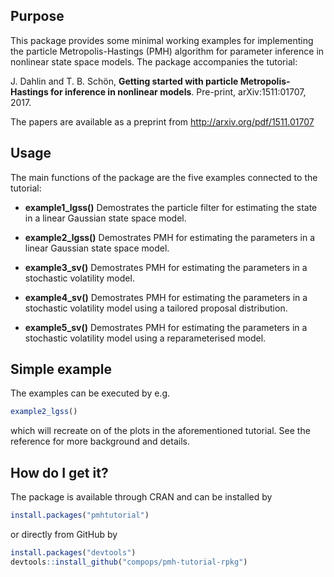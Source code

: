 ## Purpose
This package provides some minimal working examples for implementing 
the particle Metropolis-Hastings (PMH) algorithm for parameter inference 
in nonlinear state space models. The package accompanies the tutorial:

J. Dahlin and T. B. Schön, **Getting started with particle Metropolis-Hastings for inference in nonlinear models**. Pre-print, arXiv:1511:01707, 2017.

The papers are available as a preprint from http://arxiv.org/pdf/1511.01707

## Usage
The main functions of the package are the five examples connected to the tutorial:

* **example1_lgss()** Demostrates the particle filter for estimating the
state in a linear Gaussian state space model.

* **example2_lgss()** Demostrates PMH for estimating the parameters in a 
linear Gaussian state space model.

* **example3_sv()** Demostrates PMH for estimating the parameters in a 
stochastic volatility model.

* **example4_sv()** Demostrates PMH for estimating the parameters in a 
stochastic volatility model using a tailored proposal distribution.

* **example5_sv()** Demostrates PMH for estimating the parameters in a 
stochastic volatility model using a reparameterised model.

## Simple example
The examples can be executed by e.g.
``` R
example2_lgss()
``` 
which will recreate on of the plots in the aforementioned tutorial. See
the reference for more background and details.

## How do I get it?
The package is available through CRAN and can be installed by
``` R
install.packages("pmhtutorial")
``` 
or directly from GitHub by
``` R
install.packages("devtools")
devtools::install_github("compops/pmh-tutorial-rpkg")
``` 

